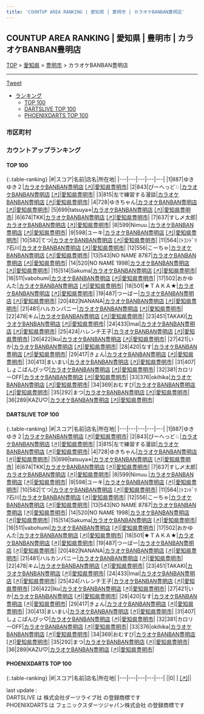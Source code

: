 ```yaml
---
title: 'COUNTUP AREA RANKING | 愛知県 | 豊明市 | カラオケBANBAN豊明店'
---
```

## COUNTUP AREA RANKING | 愛知県 | 豊明市 | カラオケBANBAN豊明店

[TOP](/darts/rank/) > [愛知県](/darts/rank/愛知県/) > [豊明市](/darts/rank/愛知県/豊明市/) > カラオケBANBAN豊明店

___

<a href="https://twitter.com/share?ref_src=twsrc%5Etfw" data-text="COUNTUP AREA RANKING | 愛知県豊明市カラオケBANBAN豊明店" class="twitter-share-button" data-hashtags="DARTSLIVE,PHOENIXDARTS,darts,ダーツ" data-show-count="false">Tweet</a>

* [ランキング](#カウントアップランキング)
    * [TOP 100](#top-100)
    * [DARTSLIVE TOP 100](#dartslive-top-100)
    * [PHOENIXDARTS TOP 100](#phoenixdarts-top-100)

### 市区町村

<ul>

</ul>

### カウントアップランキング

#### TOP 100



{:.table-ranking}
|#|スコア|名前|店名|所在地|
|---|---|---|---|---|
|1|887|<span class="rank-name-dl">ゆきゆき２</span>|<a href="/darts/rank/shops/bed6828397070f410d9b047a20a7ba1e.html">カラオケBANBAN豊明店</a> <a href="https://search.dartslive.com/jp/shop/bed6828397070f410d9b047a20a7ba1e">[↗]</a>|<a href="/darts/rank/愛知県/豊明市">愛知県豊明市</a>|
|2|843|<span class="rank-name-dl">ぴーへっど♘</span>|<a href="/darts/rank/shops/bed6828397070f410d9b047a20a7ba1e.html">カラオケBANBAN豊明店</a> <a href="https://search.dartslive.com/jp/shop/bed6828397070f410d9b047a20a7ba1e">[↗]</a>|<a href="/darts/rank/愛知県/豊明市">愛知県豊明市</a>|
|3|815|<span class="rank-name-dl">左で練習する漫談</span>|<a href="/darts/rank/shops/bed6828397070f410d9b047a20a7ba1e.html">カラオケBANBAN豊明店</a> <a href="https://search.dartslive.com/jp/shop/bed6828397070f410d9b047a20a7ba1e">[↗]</a>|<a href="/darts/rank/愛知県/豊明市">愛知県豊明市</a>|
|4|728|<span class="rank-name-dl">ゆきちゃん</span>|<a href="/darts/rank/shops/bed6828397070f410d9b047a20a7ba1e.html">カラオケBANBAN豊明店</a> <a href="https://search.dartslive.com/jp/shop/bed6828397070f410d9b047a20a7ba1e">[↗]</a>|<a href="/darts/rank/愛知県/豊明市">愛知県豊明市</a>|
|5|699|<span class="rank-name-dl">tatsuya⭐︎</span>|<a href="/darts/rank/shops/bed6828397070f410d9b047a20a7ba1e.html">カラオケBANBAN豊明店</a> <a href="https://search.dartslive.com/jp/shop/bed6828397070f410d9b047a20a7ba1e">[↗]</a>|<a href="/darts/rank/愛知県/豊明市">愛知県豊明市</a>|
|6|674|<span class="rank-name-dl">TKK</span>|<a href="/darts/rank/shops/bed6828397070f410d9b047a20a7ba1e.html">カラオケBANBAN豊明店</a> <a href="https://search.dartslive.com/jp/shop/bed6828397070f410d9b047a20a7ba1e">[↗]</a>|<a href="/darts/rank/愛知県/豊明市">愛知県豊明市</a>|
|7|637|<span class="rank-name-dl">すし〆太郎</span>|<a href="/darts/rank/shops/bed6828397070f410d9b047a20a7ba1e.html">カラオケBANBAN豊明店</a> <a href="https://search.dartslive.com/jp/shop/bed6828397070f410d9b047a20a7ba1e">[↗]</a>|<a href="/darts/rank/愛知県/豊明市">愛知県豊明市</a>|
|8|599|<span class="rank-name-dl">Nimuu.</span>|<a href="/darts/rank/shops/bed6828397070f410d9b047a20a7ba1e.html">カラオケBANBAN豊明店</a> <a href="https://search.dartslive.com/jp/shop/bed6828397070f410d9b047a20a7ba1e">[↗]</a>|<a href="/darts/rank/愛知県/豊明市">愛知県豊明市</a>|
|9|598|<span class="rank-name-dl">ユーキ</span>|<a href="/darts/rank/shops/bed6828397070f410d9b047a20a7ba1e.html">カラオケBANBAN豊明店</a> <a href="https://search.dartslive.com/jp/shop/bed6828397070f410d9b047a20a7ba1e">[↗]</a>|<a href="/darts/rank/愛知県/豊明市">愛知県豊明市</a>|
|10|582|<span class="rank-name-dl">てつ</span>|<a href="/darts/rank/shops/bed6828397070f410d9b047a20a7ba1e.html">カラオケBANBAN豊明店</a> <a href="https://search.dartslive.com/jp/shop/bed6828397070f410d9b047a20a7ba1e">[↗]</a>|<a href="/darts/rank/愛知県/豊明市">愛知県豊明市</a>|
|11|564|<span class="rank-name-dl">ﾐﾄｺﾝﾄﾞﾘｱ石川</span>|<a href="/darts/rank/shops/bed6828397070f410d9b047a20a7ba1e.html">カラオケBANBAN豊明店</a> <a href="https://search.dartslive.com/jp/shop/bed6828397070f410d9b047a20a7ba1e">[↗]</a>|<a href="/darts/rank/愛知県/豊明市">愛知県豊明市</a>|
|12|556|<span class="rank-name-dl">こーちゃ</span>|<a href="/darts/rank/shops/bed6828397070f410d9b047a20a7ba1e.html">カラオケBANBAN豊明店</a> <a href="https://search.dartslive.com/jp/shop/bed6828397070f410d9b047a20a7ba1e">[↗]</a>|<a href="/darts/rank/愛知県/豊明市">愛知県豊明市</a>|
|13|543|<span class="rank-name-dl">NO NAME 8787</span>|<a href="/darts/rank/shops/bed6828397070f410d9b047a20a7ba1e.html">カラオケBANBAN豊明店</a> <a href="https://search.dartslive.com/jp/shop/bed6828397070f410d9b047a20a7ba1e">[↗]</a>|<a href="/darts/rank/愛知県/豊明市">愛知県豊明市</a>|
|14|520|<span class="rank-name-dl">NO NAME 1998</span>|<a href="/darts/rank/shops/bed6828397070f410d9b047a20a7ba1e.html">カラオケBANBAN豊明店</a> <a href="https://search.dartslive.com/jp/shop/bed6828397070f410d9b047a20a7ba1e">[↗]</a>|<a href="/darts/rank/愛知県/豊明市">愛知県豊明市</a>|
|15|514|<span class="rank-name-dl">Sakuma</span>|<a href="/darts/rank/shops/bed6828397070f410d9b047a20a7ba1e.html">カラオケBANBAN豊明店</a> <a href="https://search.dartslive.com/jp/shop/bed6828397070f410d9b047a20a7ba1e">[↗]</a>|<a href="/darts/rank/愛知県/豊明市">愛知県豊明市</a>|
|16|511|<span class="rank-name-dl">vabohumi</span>|<a href="/darts/rank/shops/bed6828397070f410d9b047a20a7ba1e.html">カラオケBANBAN豊明店</a> <a href="https://search.dartslive.com/jp/shop/bed6828397070f410d9b047a20a7ba1e">[↗]</a>|<a href="/darts/rank/愛知県/豊明市">愛知県豊明市</a>|
|17|502|<span class="rank-name-dl">おかゆんた</span>|<a href="/darts/rank/shops/bed6828397070f410d9b047a20a7ba1e.html">カラオケBANBAN豊明店</a> <a href="https://search.dartslive.com/jp/shop/bed6828397070f410d9b047a20a7ba1e">[↗]</a>|<a href="/darts/rank/愛知県/豊明市">愛知県豊明市</a>|
|18|501|<span class="rank-name-dl">★ＴＡＫＡ★</span>|<a href="/darts/rank/shops/bed6828397070f410d9b047a20a7ba1e.html">カラオケBANBAN豊明店</a> <a href="https://search.dartslive.com/jp/shop/bed6828397070f410d9b047a20a7ba1e">[↗]</a>|<a href="/darts/rank/愛知県/豊明市">愛知県豊明市</a>|
|19|487|<span class="rank-name-dl">つーばー</span>|<a href="/darts/rank/shops/bed6828397070f410d9b047a20a7ba1e.html">カラオケBANBAN豊明店</a> <a href="https://search.dartslive.com/jp/shop/bed6828397070f410d9b047a20a7ba1e">[↗]</a>|<a href="/darts/rank/愛知県/豊明市">愛知県豊明市</a>|
|20|482|<span class="rank-name-dl">NANANA</span>|<a href="/darts/rank/shops/bed6828397070f410d9b047a20a7ba1e.html">カラオケBANBAN豊明店</a> <a href="https://search.dartslive.com/jp/shop/bed6828397070f410d9b047a20a7ba1e">[↗]</a>|<a href="/darts/rank/愛知県/豊明市">愛知県豊明市</a>|
|21|481|<span class="rank-name-dl">ハルカンパニー</span>|<a href="/darts/rank/shops/bed6828397070f410d9b047a20a7ba1e.html">カラオケBANBAN豊明店</a> <a href="https://search.dartslive.com/jp/shop/bed6828397070f410d9b047a20a7ba1e">[↗]</a>|<a href="/darts/rank/愛知県/豊明市">愛知県豊明市</a>|
|22|478|<span class="rank-name-dl">キム</span>|<a href="/darts/rank/shops/bed6828397070f410d9b047a20a7ba1e.html">カラオケBANBAN豊明店</a> <a href="https://search.dartslive.com/jp/shop/bed6828397070f410d9b047a20a7ba1e">[↗]</a>|<a href="/darts/rank/愛知県/豊明市">愛知県豊明市</a>|
|23|451|<span class="rank-name-dl">TAKAKI</span>|<a href="/darts/rank/shops/bed6828397070f410d9b047a20a7ba1e.html">カラオケBANBAN豊明店</a> <a href="https://search.dartslive.com/jp/shop/bed6828397070f410d9b047a20a7ba1e">[↗]</a>|<a href="/darts/rank/愛知県/豊明市">愛知県豊明市</a>|
|24|433|<span class="rank-name-dl">Imai</span>|<a href="/darts/rank/shops/bed6828397070f410d9b047a20a7ba1e.html">カラオケBANBAN豊明店</a> <a href="https://search.dartslive.com/jp/shop/bed6828397070f410d9b047a20a7ba1e">[↗]</a>|<a href="/darts/rank/愛知県/豊明市">愛知県豊明市</a>|
|25|424|<span class="rank-name-dl">ハレンチ王子</span>|<a href="/darts/rank/shops/bed6828397070f410d9b047a20a7ba1e.html">カラオケBANBAN豊明店</a> <a href="https://search.dartslive.com/jp/shop/bed6828397070f410d9b047a20a7ba1e">[↗]</a>|<a href="/darts/rank/愛知県/豊明市">愛知県豊明市</a>|
|26|422|<span class="rank-name-dl">Iku</span>|<a href="/darts/rank/shops/bed6828397070f410d9b047a20a7ba1e.html">カラオケBANBAN豊明店</a> <a href="https://search.dartslive.com/jp/shop/bed6828397070f410d9b047a20a7ba1e">[↗]</a>|<a href="/darts/rank/愛知県/豊明市">愛知県豊明市</a>|
|27|421|<span class="rank-name-dl">いか</span>|<a href="/darts/rank/shops/bed6828397070f410d9b047a20a7ba1e.html">カラオケBANBAN豊明店</a> <a href="https://search.dartslive.com/jp/shop/bed6828397070f410d9b047a20a7ba1e">[↗]</a>|<a href="/darts/rank/愛知県/豊明市">愛知県豊明市</a>|
|28|420|<span class="rank-name-dl">なす</span>|<a href="/darts/rank/shops/bed6828397070f410d9b047a20a7ba1e.html">カラオケBANBAN豊明店</a> <a href="https://search.dartslive.com/jp/shop/bed6828397070f410d9b047a20a7ba1e">[↗]</a>|<a href="/darts/rank/愛知県/豊明市">愛知県豊明市</a>|
|29|417|<span class="rank-name-dl">きょん</span>|<a href="/darts/rank/shops/bed6828397070f410d9b047a20a7ba1e.html">カラオケBANBAN豊明店</a> <a href="https://search.dartslive.com/jp/shop/bed6828397070f410d9b047a20a7ba1e">[↗]</a>|<a href="/darts/rank/愛知県/豊明市">愛知県豊明市</a>|
|30|413|<span class="rank-name-dl">まいまい</span>|<a href="/darts/rank/shops/bed6828397070f410d9b047a20a7ba1e.html">カラオケBANBAN豊明店</a> <a href="https://search.dartslive.com/jp/shop/bed6828397070f410d9b047a20a7ba1e">[↗]</a>|<a href="/darts/rank/愛知県/豊明市">愛知県豊明市</a>|
|31|407|<span class="rank-name-dl">しょこぱんぴッ♡</span>|<a href="/darts/rank/shops/bed6828397070f410d9b047a20a7ba1e.html">カラオケBANBAN豊明店</a> <a href="https://search.dartslive.com/jp/shop/bed6828397070f410d9b047a20a7ba1e">[↗]</a>|<a href="/darts/rank/愛知県/豊明市">愛知県豊明市</a>|
|32|381|<span class="rank-name-dl">カロリーOFF</span>|<a href="/darts/rank/shops/bed6828397070f410d9b047a20a7ba1e.html">カラオケBANBAN豊明店</a> <a href="https://search.dartslive.com/jp/shop/bed6828397070f410d9b047a20a7ba1e">[↗]</a>|<a href="/darts/rank/愛知県/豊明市">愛知県豊明市</a>|
|33|376|<span class="rank-name-dl">okihika</span>|<a href="/darts/rank/shops/bed6828397070f410d9b047a20a7ba1e.html">カラオケBANBAN豊明店</a> <a href="https://search.dartslive.com/jp/shop/bed6828397070f410d9b047a20a7ba1e">[↗]</a>|<a href="/darts/rank/愛知県/豊明市">愛知県豊明市</a>|
|34|369|<span class="rank-name-dl">おむすび</span>|<a href="/darts/rank/shops/bed6828397070f410d9b047a20a7ba1e.html">カラオケBANBAN豊明店</a> <a href="https://search.dartslive.com/jp/shop/bed6828397070f410d9b047a20a7ba1e">[↗]</a>|<a href="/darts/rank/愛知県/豊明市">愛知県豊明市</a>|
|35|292|<span class="rank-name-dl">まつ</span>|<a href="/darts/rank/shops/bed6828397070f410d9b047a20a7ba1e.html">カラオケBANBAN豊明店</a> <a href="https://search.dartslive.com/jp/shop/bed6828397070f410d9b047a20a7ba1e">[↗]</a>|<a href="/darts/rank/愛知県/豊明市">愛知県豊明市</a>|
|36|289|<span class="rank-name-dl">KAZU♡</span>|<a href="/darts/rank/shops/bed6828397070f410d9b047a20a7ba1e.html">カラオケBANBAN豊明店</a> <a href="https://search.dartslive.com/jp/shop/bed6828397070f410d9b047a20a7ba1e">[↗]</a>|<a href="/darts/rank/愛知県/豊明市">愛知県豊明市</a>|


#### DARTSLIVE TOP 100



{:.table-ranking}
|#|スコア|名前|店名|所在地|
|---|---|---|---|---|
|1|887|<span class="rank-name-dl">ゆきゆき２</span>|<a href="/darts/rank/shops/bed6828397070f410d9b047a20a7ba1e.html">カラオケBANBAN豊明店</a> <a href="https://search.dartslive.com/jp/shop/bed6828397070f410d9b047a20a7ba1e">[↗]</a>|<a href="/darts/rank/愛知県/豊明市">愛知県豊明市</a>|
|2|843|<span class="rank-name-dl">ぴーへっど♘</span>|<a href="/darts/rank/shops/bed6828397070f410d9b047a20a7ba1e.html">カラオケBANBAN豊明店</a> <a href="https://search.dartslive.com/jp/shop/bed6828397070f410d9b047a20a7ba1e">[↗]</a>|<a href="/darts/rank/愛知県/豊明市">愛知県豊明市</a>|
|3|815|<span class="rank-name-dl">左で練習する漫談</span>|<a href="/darts/rank/shops/bed6828397070f410d9b047a20a7ba1e.html">カラオケBANBAN豊明店</a> <a href="https://search.dartslive.com/jp/shop/bed6828397070f410d9b047a20a7ba1e">[↗]</a>|<a href="/darts/rank/愛知県/豊明市">愛知県豊明市</a>|
|4|728|<span class="rank-name-dl">ゆきちゃん</span>|<a href="/darts/rank/shops/bed6828397070f410d9b047a20a7ba1e.html">カラオケBANBAN豊明店</a> <a href="https://search.dartslive.com/jp/shop/bed6828397070f410d9b047a20a7ba1e">[↗]</a>|<a href="/darts/rank/愛知県/豊明市">愛知県豊明市</a>|
|5|699|<span class="rank-name-dl">tatsuya⭐︎</span>|<a href="/darts/rank/shops/bed6828397070f410d9b047a20a7ba1e.html">カラオケBANBAN豊明店</a> <a href="https://search.dartslive.com/jp/shop/bed6828397070f410d9b047a20a7ba1e">[↗]</a>|<a href="/darts/rank/愛知県/豊明市">愛知県豊明市</a>|
|6|674|<span class="rank-name-dl">TKK</span>|<a href="/darts/rank/shops/bed6828397070f410d9b047a20a7ba1e.html">カラオケBANBAN豊明店</a> <a href="https://search.dartslive.com/jp/shop/bed6828397070f410d9b047a20a7ba1e">[↗]</a>|<a href="/darts/rank/愛知県/豊明市">愛知県豊明市</a>|
|7|637|<span class="rank-name-dl">すし〆太郎</span>|<a href="/darts/rank/shops/bed6828397070f410d9b047a20a7ba1e.html">カラオケBANBAN豊明店</a> <a href="https://search.dartslive.com/jp/shop/bed6828397070f410d9b047a20a7ba1e">[↗]</a>|<a href="/darts/rank/愛知県/豊明市">愛知県豊明市</a>|
|8|599|<span class="rank-name-dl">Nimuu.</span>|<a href="/darts/rank/shops/bed6828397070f410d9b047a20a7ba1e.html">カラオケBANBAN豊明店</a> <a href="https://search.dartslive.com/jp/shop/bed6828397070f410d9b047a20a7ba1e">[↗]</a>|<a href="/darts/rank/愛知県/豊明市">愛知県豊明市</a>|
|9|598|<span class="rank-name-dl">ユーキ</span>|<a href="/darts/rank/shops/bed6828397070f410d9b047a20a7ba1e.html">カラオケBANBAN豊明店</a> <a href="https://search.dartslive.com/jp/shop/bed6828397070f410d9b047a20a7ba1e">[↗]</a>|<a href="/darts/rank/愛知県/豊明市">愛知県豊明市</a>|
|10|582|<span class="rank-name-dl">てつ</span>|<a href="/darts/rank/shops/bed6828397070f410d9b047a20a7ba1e.html">カラオケBANBAN豊明店</a> <a href="https://search.dartslive.com/jp/shop/bed6828397070f410d9b047a20a7ba1e">[↗]</a>|<a href="/darts/rank/愛知県/豊明市">愛知県豊明市</a>|
|11|564|<span class="rank-name-dl">ﾐﾄｺﾝﾄﾞﾘｱ石川</span>|<a href="/darts/rank/shops/bed6828397070f410d9b047a20a7ba1e.html">カラオケBANBAN豊明店</a> <a href="https://search.dartslive.com/jp/shop/bed6828397070f410d9b047a20a7ba1e">[↗]</a>|<a href="/darts/rank/愛知県/豊明市">愛知県豊明市</a>|
|12|556|<span class="rank-name-dl">こーちゃ</span>|<a href="/darts/rank/shops/bed6828397070f410d9b047a20a7ba1e.html">カラオケBANBAN豊明店</a> <a href="https://search.dartslive.com/jp/shop/bed6828397070f410d9b047a20a7ba1e">[↗]</a>|<a href="/darts/rank/愛知県/豊明市">愛知県豊明市</a>|
|13|543|<span class="rank-name-dl">NO NAME 8787</span>|<a href="/darts/rank/shops/bed6828397070f410d9b047a20a7ba1e.html">カラオケBANBAN豊明店</a> <a href="https://search.dartslive.com/jp/shop/bed6828397070f410d9b047a20a7ba1e">[↗]</a>|<a href="/darts/rank/愛知県/豊明市">愛知県豊明市</a>|
|14|520|<span class="rank-name-dl">NO NAME 1998</span>|<a href="/darts/rank/shops/bed6828397070f410d9b047a20a7ba1e.html">カラオケBANBAN豊明店</a> <a href="https://search.dartslive.com/jp/shop/bed6828397070f410d9b047a20a7ba1e">[↗]</a>|<a href="/darts/rank/愛知県/豊明市">愛知県豊明市</a>|
|15|514|<span class="rank-name-dl">Sakuma</span>|<a href="/darts/rank/shops/bed6828397070f410d9b047a20a7ba1e.html">カラオケBANBAN豊明店</a> <a href="https://search.dartslive.com/jp/shop/bed6828397070f410d9b047a20a7ba1e">[↗]</a>|<a href="/darts/rank/愛知県/豊明市">愛知県豊明市</a>|
|16|511|<span class="rank-name-dl">vabohumi</span>|<a href="/darts/rank/shops/bed6828397070f410d9b047a20a7ba1e.html">カラオケBANBAN豊明店</a> <a href="https://search.dartslive.com/jp/shop/bed6828397070f410d9b047a20a7ba1e">[↗]</a>|<a href="/darts/rank/愛知県/豊明市">愛知県豊明市</a>|
|17|502|<span class="rank-name-dl">おかゆんた</span>|<a href="/darts/rank/shops/bed6828397070f410d9b047a20a7ba1e.html">カラオケBANBAN豊明店</a> <a href="https://search.dartslive.com/jp/shop/bed6828397070f410d9b047a20a7ba1e">[↗]</a>|<a href="/darts/rank/愛知県/豊明市">愛知県豊明市</a>|
|18|501|<span class="rank-name-dl">★ＴＡＫＡ★</span>|<a href="/darts/rank/shops/bed6828397070f410d9b047a20a7ba1e.html">カラオケBANBAN豊明店</a> <a href="https://search.dartslive.com/jp/shop/bed6828397070f410d9b047a20a7ba1e">[↗]</a>|<a href="/darts/rank/愛知県/豊明市">愛知県豊明市</a>|
|19|487|<span class="rank-name-dl">つーばー</span>|<a href="/darts/rank/shops/bed6828397070f410d9b047a20a7ba1e.html">カラオケBANBAN豊明店</a> <a href="https://search.dartslive.com/jp/shop/bed6828397070f410d9b047a20a7ba1e">[↗]</a>|<a href="/darts/rank/愛知県/豊明市">愛知県豊明市</a>|
|20|482|<span class="rank-name-dl">NANANA</span>|<a href="/darts/rank/shops/bed6828397070f410d9b047a20a7ba1e.html">カラオケBANBAN豊明店</a> <a href="https://search.dartslive.com/jp/shop/bed6828397070f410d9b047a20a7ba1e">[↗]</a>|<a href="/darts/rank/愛知県/豊明市">愛知県豊明市</a>|
|21|481|<span class="rank-name-dl">ハルカンパニー</span>|<a href="/darts/rank/shops/bed6828397070f410d9b047a20a7ba1e.html">カラオケBANBAN豊明店</a> <a href="https://search.dartslive.com/jp/shop/bed6828397070f410d9b047a20a7ba1e">[↗]</a>|<a href="/darts/rank/愛知県/豊明市">愛知県豊明市</a>|
|22|478|<span class="rank-name-dl">キム</span>|<a href="/darts/rank/shops/bed6828397070f410d9b047a20a7ba1e.html">カラオケBANBAN豊明店</a> <a href="https://search.dartslive.com/jp/shop/bed6828397070f410d9b047a20a7ba1e">[↗]</a>|<a href="/darts/rank/愛知県/豊明市">愛知県豊明市</a>|
|23|451|<span class="rank-name-dl">TAKAKI</span>|<a href="/darts/rank/shops/bed6828397070f410d9b047a20a7ba1e.html">カラオケBANBAN豊明店</a> <a href="https://search.dartslive.com/jp/shop/bed6828397070f410d9b047a20a7ba1e">[↗]</a>|<a href="/darts/rank/愛知県/豊明市">愛知県豊明市</a>|
|24|433|<span class="rank-name-dl">Imai</span>|<a href="/darts/rank/shops/bed6828397070f410d9b047a20a7ba1e.html">カラオケBANBAN豊明店</a> <a href="https://search.dartslive.com/jp/shop/bed6828397070f410d9b047a20a7ba1e">[↗]</a>|<a href="/darts/rank/愛知県/豊明市">愛知県豊明市</a>|
|25|424|<span class="rank-name-dl">ハレンチ王子</span>|<a href="/darts/rank/shops/bed6828397070f410d9b047a20a7ba1e.html">カラオケBANBAN豊明店</a> <a href="https://search.dartslive.com/jp/shop/bed6828397070f410d9b047a20a7ba1e">[↗]</a>|<a href="/darts/rank/愛知県/豊明市">愛知県豊明市</a>|
|26|422|<span class="rank-name-dl">Iku</span>|<a href="/darts/rank/shops/bed6828397070f410d9b047a20a7ba1e.html">カラオケBANBAN豊明店</a> <a href="https://search.dartslive.com/jp/shop/bed6828397070f410d9b047a20a7ba1e">[↗]</a>|<a href="/darts/rank/愛知県/豊明市">愛知県豊明市</a>|
|27|421|<span class="rank-name-dl">いか</span>|<a href="/darts/rank/shops/bed6828397070f410d9b047a20a7ba1e.html">カラオケBANBAN豊明店</a> <a href="https://search.dartslive.com/jp/shop/bed6828397070f410d9b047a20a7ba1e">[↗]</a>|<a href="/darts/rank/愛知県/豊明市">愛知県豊明市</a>|
|28|420|<span class="rank-name-dl">なす</span>|<a href="/darts/rank/shops/bed6828397070f410d9b047a20a7ba1e.html">カラオケBANBAN豊明店</a> <a href="https://search.dartslive.com/jp/shop/bed6828397070f410d9b047a20a7ba1e">[↗]</a>|<a href="/darts/rank/愛知県/豊明市">愛知県豊明市</a>|
|29|417|<span class="rank-name-dl">きょん</span>|<a href="/darts/rank/shops/bed6828397070f410d9b047a20a7ba1e.html">カラオケBANBAN豊明店</a> <a href="https://search.dartslive.com/jp/shop/bed6828397070f410d9b047a20a7ba1e">[↗]</a>|<a href="/darts/rank/愛知県/豊明市">愛知県豊明市</a>|
|30|413|<span class="rank-name-dl">まいまい</span>|<a href="/darts/rank/shops/bed6828397070f410d9b047a20a7ba1e.html">カラオケBANBAN豊明店</a> <a href="https://search.dartslive.com/jp/shop/bed6828397070f410d9b047a20a7ba1e">[↗]</a>|<a href="/darts/rank/愛知県/豊明市">愛知県豊明市</a>|
|31|407|<span class="rank-name-dl">しょこぱんぴッ♡</span>|<a href="/darts/rank/shops/bed6828397070f410d9b047a20a7ba1e.html">カラオケBANBAN豊明店</a> <a href="https://search.dartslive.com/jp/shop/bed6828397070f410d9b047a20a7ba1e">[↗]</a>|<a href="/darts/rank/愛知県/豊明市">愛知県豊明市</a>|
|32|381|<span class="rank-name-dl">カロリーOFF</span>|<a href="/darts/rank/shops/bed6828397070f410d9b047a20a7ba1e.html">カラオケBANBAN豊明店</a> <a href="https://search.dartslive.com/jp/shop/bed6828397070f410d9b047a20a7ba1e">[↗]</a>|<a href="/darts/rank/愛知県/豊明市">愛知県豊明市</a>|
|33|376|<span class="rank-name-dl">okihika</span>|<a href="/darts/rank/shops/bed6828397070f410d9b047a20a7ba1e.html">カラオケBANBAN豊明店</a> <a href="https://search.dartslive.com/jp/shop/bed6828397070f410d9b047a20a7ba1e">[↗]</a>|<a href="/darts/rank/愛知県/豊明市">愛知県豊明市</a>|
|34|369|<span class="rank-name-dl">おむすび</span>|<a href="/darts/rank/shops/bed6828397070f410d9b047a20a7ba1e.html">カラオケBANBAN豊明店</a> <a href="https://search.dartslive.com/jp/shop/bed6828397070f410d9b047a20a7ba1e">[↗]</a>|<a href="/darts/rank/愛知県/豊明市">愛知県豊明市</a>|
|35|292|<span class="rank-name-dl">まつ</span>|<a href="/darts/rank/shops/bed6828397070f410d9b047a20a7ba1e.html">カラオケBANBAN豊明店</a> <a href="https://search.dartslive.com/jp/shop/bed6828397070f410d9b047a20a7ba1e">[↗]</a>|<a href="/darts/rank/愛知県/豊明市">愛知県豊明市</a>|
|36|289|<span class="rank-name-dl">KAZU♡</span>|<a href="/darts/rank/shops/bed6828397070f410d9b047a20a7ba1e.html">カラオケBANBAN豊明店</a> <a href="https://search.dartslive.com/jp/shop/bed6828397070f410d9b047a20a7ba1e">[↗]</a>|<a href="/darts/rank/愛知県/豊明市">愛知県豊明市</a>|


#### PHOENIXDARTS TOP 100



{:.table-ranking}
|#|スコア|名前|店名|所在地|
|---|---|---|---|---|
||0|<span class="rank-name-dl"> </span>|<a href="/darts/rank/shops/.html"></a> <a href="">[↗]</a>|<a href="/darts/rank//"></a>|


<div class="footer border-top border-gray-light mt-5 pt-3 text-right text-gray">
    last update : <span style="font-weight: italic" id="foot_last_modified"></span><br />
    DARTSLIVE は 株式会社ダーツライブ社 の登録商標です<br />
    PHOENIXDARTS は フェニックスダーツジャパン株式会社 の登録商標です<br />
</div>

<script src="https://cdnjs.cloudflare.com/ajax/libs/jquery.tablesorter/2.31.3/js/jquery.tablesorter.min.js" integrity="sha512-qzgd5cYSZcosqpzpn7zF2ZId8f/8CHmFKZ8j7mU4OUXTNRd5g+ZHBPsgKEwoqxCtdQvExE5LprwwPAgoicguNg==" crossorigin="anonymous" referrerpolicy="no-referrer"></script>
<link rel="stylesheet" href="https://cdnjs.cloudflare.com/ajax/libs/jquery.tablesorter/2.31.3/css/theme.default.min.css" integrity="sha512-wghhOJkjQX0Lh3NSWvNKeZ0ZpNn+SPVXX1Qyc9OCaogADktxrBiBdKGDoqVUOyhStvMBmJQ8ZdMHiR3wuEq8+w==" crossorigin="anonymous" referrerpolicy="no-referrer" />
<script>
$(function() {
    $(".table-ranking").tablesorter({sortList:[[0, 0]]});
    $("#foot_last_modified").text(formatDate(new Date(document.lastModified), 'yyyy-MM-dd HH:mm:ss'));
});
</script>

<script async src="https://platform.twitter.com/widgets.js" charset="utf-8"></script>